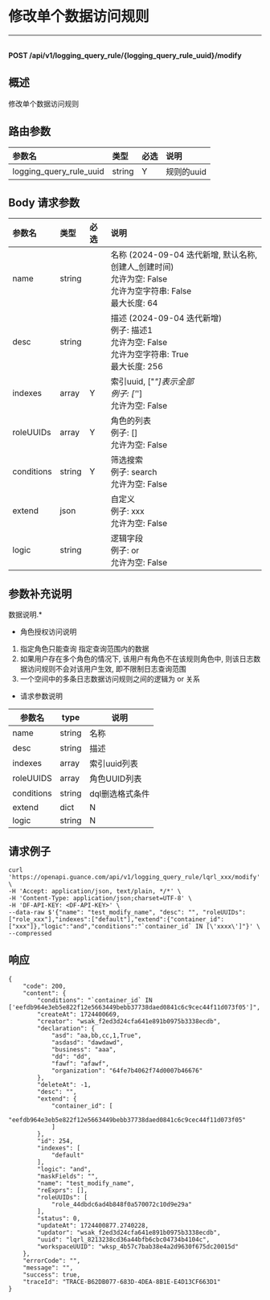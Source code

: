 # 修改单个数据访问规则

---

<br />**POST /api/v1/logging_query_rule/\{logging_query_rule_uuid\}/modify**

## 概述
修改单个数据访问规则




## 路由参数

| 参数名        | 类型     | 必选   | 说明              |
|:-----------|:-------|:-----|:----------------|
| logging_query_rule_uuid | string | Y | 规则的uuid<br> |


## Body 请求参数

| 参数名        | 类型     | 必选   | 说明              |
|:-----------|:-------|:-----|:----------------|
| name | string |  | 名称 (2024-09-04 迭代新增, 默认名称, 创建人_创建时间)<br>允许为空: False <br>允许为空字符串: False <br>最大长度: 64 <br> |
| desc | string |  | 描述 (2024-09-04 迭代新增)<br>例子: 描述1 <br>允许为空: False <br>允许为空字符串: True <br>最大长度: 256 <br> |
| indexes | array | Y | 索引uuid, ["*"]表示全部<br>例子: ['*'] <br>允许为空: False <br> |
| roleUUIDs | array | Y | 角色的列表<br>例子: [] <br>允许为空: False <br> |
| conditions | string | Y | 筛选搜索<br>例子: search <br>允许为空: False <br> |
| extend | json |  | 自定义<br>例子: xxx <br>允许为空: False <br> |
| logic | string |  | 逻辑字段<br>例子: or <br>允许为空: False <br> |

## 参数补充说明

数据说明.*

- 角色授权访问说明
1. 指定角色只能查询 指定查询范围内的数据
2. 如果用户存在多个角色的情况下, 该用户有角色不在该规则角色中, 则该日志数据访问规则不会对该用户生效, 即不限制日志查询范围
3. 一个空间中的多条日志数据访问规则之间的逻辑为 or 关系

- 请求参数说明

| 参数名           | type | 说明                                                 |
| ---------------- | ---- | ---------------------------------------------------- |
| name       | string | 名称 |
| desc       | string | 描述 |
| indexes       | array | 索引uuid列表 |
| roleUUIDS             | array | 角色UUID列表                                                 |
| conditions       | string  |  dql删选格式条件     |
| extend |  dict  |  N | 前端自定义扩展字段 |
| logic  |  string  |  N | 用于前端展示逻辑字段 |




## 请求例子
```shell
curl 'https://openapi.guance.com/api/v1/logging_query_rule/lqrl_xxx/modify' \
-H 'Accept: application/json, text/plain, */*' \
-H 'Content-Type: application/json;charset=UTF-8' \
-H 'DF-API-KEY: <DF-API-KEY>' \
--data-raw $'{"name": "test_modify_name", "desc": "", "roleUUIDs":["role_xxx"],"indexes":["default"],"extend":{"container_id":["xxx"]},"logic":"and","conditions":"`container_id` IN [\'xxxx\']"}' \
--compressed
```




## 响应
```shell
{
    "code": 200,
    "content": {
        "conditions": "`container_id` IN ['eefdb964e3eb5e822f12e5663449bebb37738daed0841c6c9cec44f11d073f05']",
        "createAt": 1724400669,
        "creator": "wsak_f2ed3d24cfa641e891b0975b3338ecdb",
        "declaration": {
            "asd": "aa,bb,cc,1,True",
            "asdasd": "dawdawd",
            "business": "aaa",
            "dd": "dd",
            "fawf": "afawf",
            "organization": "64fe7b4062f74d0007b46676"
        },
        "deleteAt": -1,
        "desc": "",
        "extend": {
            "container_id": [
                "eefdb964e3eb5e822f12e5663449bebb37738daed0841c6c9cec44f11d073f05"
            ]
        },
        "id": 254,
        "indexes": [
            "default"
        ],
        "logic": "and",
        "maskFields": "",
        "name": "test_modify_name",
        "reExprs": [],
        "roleUUIDs": [
            "role_44dbdc6ad4b848f0a570072c10d9e29a"
        ],
        "status": 0,
        "updateAt": 1724400877.2740228,
        "updator": "wsak_f2ed3d24cfa641e891b0975b3338ecdb",
        "uuid": "lqrl_8213238cd36a44bfb6cbc04734b4104c",
        "workspaceUUID": "wksp_4b57c7bab38e4a2d9630f675dc20015d"
    },
    "errorCode": "",
    "message": "",
    "success": true,
    "traceId": "TRACE-B62DB077-683D-4DEA-8B1E-E4D13CF663D1"
} 
```




